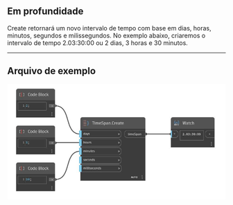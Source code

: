 ## Em profundidade
Create retornará um novo intervalo de tempo com base em dias, horas, minutos, segundos e milissegundos. No exemplo abaixo, criaremos o intervalo de tempo 2.03:30:00 ou 2 dias, 3 horas e 30 minutos.
___
## Arquivo de exemplo

![Create](./DSCore.TimeSpan.Create_img.jpg)

